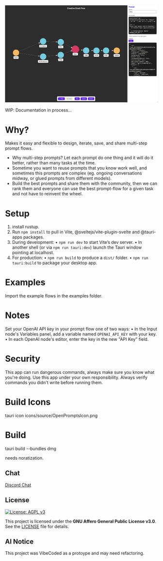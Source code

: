 ![Demo](images/demo.png)

WIP: Documentation in process...

# Why?
Makes it easy and flexible to design, iterate, save, and share multi-step prompt flows.
- Why multi-step prompts? Let each prompt do one thing and it will do it better, rather than many tasks at the time.
- Sometime you want to reuse prompts that you know work well, and sometimes this prompts are complex (eg. ongoing conversations midway, or glued prompts from different models).
- Build the best prompts and share them with the community, then we can rank them and everyone can use the best prompt-flow for a given task and not have to reinvent the wheel.


# Setup
1. install rustup.    
2. Run `npm install` to pull in Vite, @sveltejs/vite-plugin-svelte and @tauri-apps packages.
3. During development:
   • `npm run dev` to start Vite’s dev server.
   • In another shell (or via `npm run tauri:dev`) launch the Tauri window pointing at localhost.
4. For production:
   • `npm run build` to produce a `dist/` folder.
   • `npm run tauri:build` to package your desktop app.

# Examples
Import the example flows in the examples folder.

# Notes
Set your OpenAI API key in your prompt flow one of two ways:
  • In the Input node's Variables panel, add a variable named `OPENAI_API_KEY` with your key.
  • In each OpenAI node's editor, enter the key in the new "API Key" field.

# Security
This app can run dangerous commands, always make sure you know what you're doing.
Use this app under your own responsibility.
Always verify commands you didn't write before running them.

# Build Icons
tauri icon icons/source/OpenPromptsIcon.png

# Build
tauri build --bundles dmg

needs noratization.

## Chat
[Discord Chat](https://discord.gg/Xek8mfCqSs)

## License

[![License: AGPL v3](https://img.shields.io/badge/License-AGPL%20v3-blue.svg)](https://www.gnu.org/licenses/agpl-3.0.html)

This project is licensed under the **GNU Affero General Public License v3.0**.  
See the [LICENSE](./LICENSE) file for details.

## AI Notice

This project was VibeCoded as a protoype and may need refactoring.
